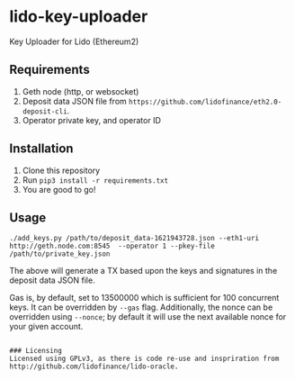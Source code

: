 # lido-key-uploader
Key Uploader for Lido (Ethereum2)

## Requirements
1. Geth node (http, or websocket)
2. Deposit data JSON file from `https://github.com/lidofinance/eth2.0-deposit-cli`.
3. Operator private key, and operator ID

## Installation
1. Clone this repository
2. Run `pip3 install -r requirements.txt`
3. You are good to go!

## Usage

```
./add_keys.py /path/to/deposit_data-1621943728.json --eth1-uri http://geth.node.com:8545  --operator 1 --pkey-file /path/to/private_key.json
```

The above will generate a TX based upon the keys and signatures in the deposit data JSON file. 

Gas is, by default, set to 13500000 which is sufficient for 100 concurrent keys. It can be overridden by `--gas` flag.
Additionally, the nonce can be overridden using `--nonce`; by default it will use the next available nonce for your given account.
```

### Licensing
Licensed using GPLv3, as there is code re-use and inspriration from http://github.com/lidofinance/lido-oracle.

